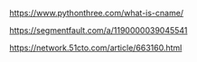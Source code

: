 https://www.pythonthree.com/what-is-cname/

https://segmentfault.com/a/1190000039045541

https://network.51cto.com/article/663160.html
